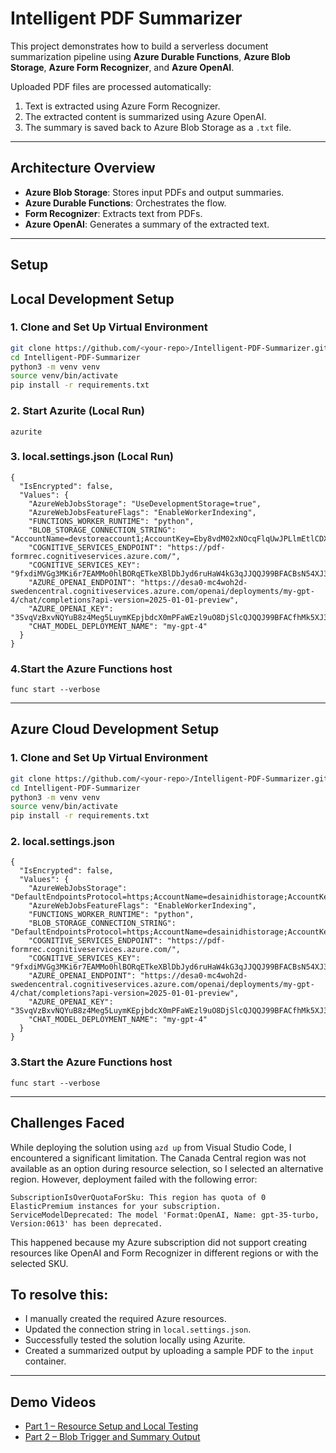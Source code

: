 # Intelligent PDF Summarizer

This project demonstrates how to build a serverless document summarization pipeline using **Azure Durable Functions**, **Azure Blob Storage**, **Azure Form Recognizer**, and **Azure OpenAI**.

Uploaded PDF files are processed automatically:
1. Text is extracted using Azure Form Recognizer.
2. The extracted content is summarized using Azure OpenAI.
3. The summary is saved back to Azure Blob Storage as a `.txt` file.

---

##  Architecture Overview

- **Azure Blob Storage**: Stores input PDFs and output summaries.
- **Azure Durable Functions**: Orchestrates the flow.
- **Form Recognizer**: Extracts text from PDFs.
- **Azure OpenAI**: Generates a summary of the extracted text.

---

## Setup 

##  Local Development Setup
### 1. Clone and Set Up Virtual Environment

```bash
git clone https://github.com/<your-repo>/Intelligent-PDF-Summarizer.git
cd Intelligent-PDF-Summarizer
python3 -m venv venv
source venv/bin/activate
pip install -r requirements.txt
```
### 2.  Start Azurite (Local Run)
```
azurite
```
### 3. local.settings.json (Local Run)
```
{
  "IsEncrypted": false,
  "Values": {
    "AzureWebJobsStorage": "UseDevelopmentStorage=true",
    "AzureWebJobsFeatureFlags": "EnableWorkerIndexing",
    "FUNCTIONS_WORKER_RUNTIME": "python",
    "BLOB_STORAGE_CONNECTION_STRING": "AccountName=devstoreaccount1;AccountKey=Eby8vdM02xNOcqFlqUwJPLlmEtlCDXJ1OUzFT50uSRZ6IFsuFq2UVErCz4I6tq/K1SZFPTOtr/KBHBeksoGMGw==;DefaultEndpointsProtocol=http;BlobEndpoint=http://127.0.0.1:10000/devstoreaccount1;QueueEndpoint=http://127.0.0.1:10001/devstoreaccount1;TableEndpoint=http://127.0.0.1:10002/devstoreaccount1;",
    "COGNITIVE_SERVICES_ENDPOINT": "https://pdf-formrec.cognitiveservices.azure.com/",
    "COGNITIVE_SERVICES_KEY": "9fxdiMVGg3MKi6r7EAMMo0hlBORqETkeXBlDbJyd6ruHaW4kG3qJJQQJ99BFACBsN54XJ3w3AAALACOGqmHt",
    "AZURE_OPENAI_ENDPOINT": "https://desa0-mc4woh2d-swedencentral.cognitiveservices.azure.com/openai/deployments/my-gpt-4/chat/completions?api-version=2025-01-01-preview",
    "AZURE_OPENAI_KEY": "3SvqVzBxvNQYuB8z4Meg5LuymKEpjbdcX0mPFaWEzl9uO8DjSlcQJQQJ99BFACfhMk5XJ3w3AAAAACOGzbqt",
    "CHAT_MODEL_DEPLOYMENT_NAME": "my-gpt-4"
  }
}
```
### 4.Start the Azure Functions host
```
func start --verbose
 ```

---

##  Azure Cloud Development Setup
### 1. Clone and Set Up Virtual Environment

```bash
git clone https://github.com/<your-repo>/Intelligent-PDF-Summarizer.git
cd Intelligent-PDF-Summarizer
python3 -m venv venv
source venv/bin/activate
pip install -r requirements.txt
```

### 2. local.settings.json 
```
{
  "IsEncrypted": false,
  "Values": {
    "AzureWebJobsStorage": "DefaultEndpointsProtocol=https;AccountName=desainidhistorage;AccountKey=KtK7JRMorFEo4yzaNdUz1Vt141kOWpRpwCJCnOke3dUUV1wXVLtZ1ZzDXNm+t3JIBc5BattokAgK+AStdM8Zvw==;EndpointSuffix=core.windows.net",
    "AzureWebJobsFeatureFlags": "EnableWorkerIndexing",
    "FUNCTIONS_WORKER_RUNTIME": "python",
    "BLOB_STORAGE_CONNECTION_STRING": "DefaultEndpointsProtocol=https;AccountName=desainidhistorage;AccountKey=KtK7JRMorFEo4yzaNdUz1Vt141kOWpRpwCJCnOke3dUUV1wXVLtZ1ZzDXNm+t3JIBc5BattokAgK+AStdM8Zvw==;EndpointSuffix=core.windows.net",
    "COGNITIVE_SERVICES_ENDPOINT": "https://pdf-formrec.cognitiveservices.azure.com/",
    "COGNITIVE_SERVICES_KEY": "9fxdiMVGg3MKi6r7EAMMo0hlBORqETkeXBlDbJyd6ruHaW4kG3qJJQQJ99BFACBsN54XJ3w3AAALACOGqmHt",
    "AZURE_OPENAI_ENDPOINT": "https://desa0-mc4woh2d-swedencentral.cognitiveservices.azure.com/openai/deployments/my-gpt-4/chat/completions?api-version=2025-01-01-preview",
    "AZURE_OPENAI_KEY": "3SvqVzBxvNQYuB8z4Meg5LuymKEpjbdcX0mPFaWEzl9uO8DjSlcQJQQJ99BFACfhMk5XJ3w3AAAAACOGzbqt",
    "CHAT_MODEL_DEPLOYMENT_NAME": "my-gpt-4"
  }
}
```
### 3.Start the Azure Functions host
```
func start --verbose
```

---
##  Challenges Faced

While deploying the solution using `azd up` from Visual Studio Code, I encountered a significant limitation. The Canada Central region was not available as an option during resource selection, so I selected an alternative region. However, deployment failed with the following error:
```
SubscriptionIsOverQuotaForSku: This region has quota of 0 ElasticPremium instances for your subscription.
ServiceModelDeprecated: The model 'Format:OpenAI, Name: gpt-35-turbo, Version:0613' has been deprecated.
```

This happened because my Azure subscription did not support creating resources like OpenAI and Form Recognizer in different regions or with the selected SKU.

## To resolve this:
- I manually created the required Azure resources.
- Updated the connection string in `local.settings.json`.
- Successfully tested the solution locally using Azurite.
- Created a summarized output by uploading a sample PDF to the `input` container.

---

##  Demo Videos

- [Part 1 – Resource Setup and Local Testing]([https://youtu.be/demo-part1](https://youtu.be/JHdtdSmeuOY))
- [Part 2 – Blob Trigger and Summary Output]([https://youtu.be/demo-part2](https://youtu.be/cy68sUmtqqE))



